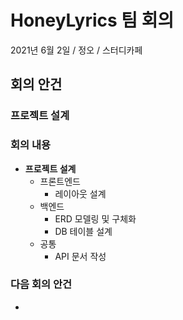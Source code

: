 

# HoneyLyrics 팀 회의
2021년 6월 2일 / 정오 / 스터디카페

## 회의 안건
### 프로젝트 설계



### 회의 내용
- **프로젝트 설계**
  - 프론트엔드
    - 레이아웃 설계
  - 백엔드
    - ERD 모델링 및 구체화
    - DB 테이블 설계
  - 공통
    - API 문서 작성



### 다음 회의 안건
- 

